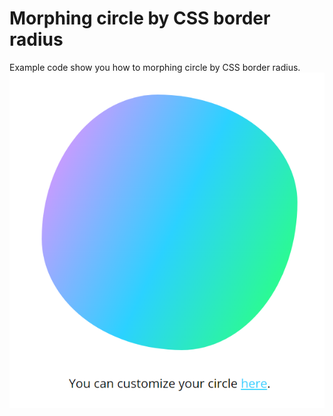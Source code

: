 # Morphing circle by CSS border radius

Example code show you how to morphing circle by CSS border radius.
![Screenshot](/screenshot.png "Screenshot")